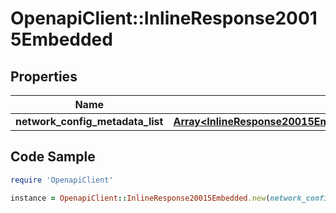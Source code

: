 # OpenapiClient::InlineResponse20015Embedded

## Properties

Name | Type | Description | Notes
------------ | ------------- | ------------- | -------------
**network_config_metadata_list** | [**Array&lt;InlineResponse20015EmbeddedNetworkConfigMetadataList&gt;**](InlineResponse20015EmbeddedNetworkConfigMetadataList.md) |  | 

## Code Sample

```ruby
require 'OpenapiClient'

instance = OpenapiClient::InlineResponse20015Embedded.new(network_config_metadata_list: null)
```


